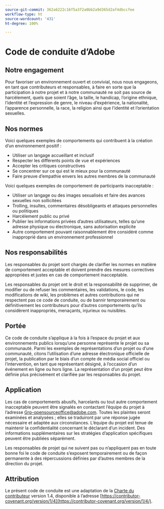 ```yaml
---
source-git-commit: 362a6222c16f5a3f2a0bb2a9d365d2af4dbccfee
workflow-type: ht
source-wordcount: '431'
ht-degree: 100%

---
```

# Code de conduite d’Adobe

## Notre engagement

Pour favoriser un environnement ouvert et convivial, nous nous engageons, en tant que contributeurs et responsables, à faire en sorte que la participation à notre projet et à notre communauté ne soit pas source de harcèlement, quels que soient l’âge, la taille, le handicap, l’origine ethnique, l’identité et l’expression de genre, le niveau d’expérience, la nationalité, l’apparence personnelle, la race, la religion ainsi que l’identité et l’orientation sexuelles.

## Nos normes

Voici quelques exemples de comportements qui contribuent à la création d’un environnement positif :

* Utiliser un langage accueillant et inclusif
* Respecter les différents points de vue et expériences
* Accepter les critiques constructives
* Se concentrer sur ce qui est le mieux pour la communauté
* Faire preuve d’empathie envers les autres membres de la communauté

Voici quelques exemples de comportement de participants inacceptable :

* Utiliser un langage ou des images sexualisés et faire des avances sexuelles non sollicitées
* Trolling, insultes, commentaires désobligeants et attaques personnelles ou politiques
* Harcèlement public ou privé
* Publier les informations privées d’autres utilisateurs, telles qu’une adresse physique ou électronique, sans autorisation explicite
* Autre comportement pouvant raisonnablement être considéré comme inapproprié dans un environnement professionnel

## Nos responsabilités

Les responsables du projet sont chargés de clarifier les normes en matière de comportement acceptable et doivent prendre des mesures correctives appropriées et justes en cas de comportement inacceptable.

Les responsables du projet ont le droit et la responsabilité de supprimer, de modifier ou de refuser les commentaires, les validations, le code, les modifications de wiki, les problèmes et autres contributions qui ne respectent pas ce code de conduite, ou de bannir temporairement ou définitivement les contributeurs pour d’autres comportements qu’ils considèrent inappropriés, menaçants, injurieux ou nuisibles.

## Portée

Ce code de conduite s’applique à la fois à l’espace du projet et aux environnements publics lorsqu’une personne représente le projet ou sa communauté. Parmi les exemples de représentations d’un projet ou d’une communauté, citons l’utilisation d’une adresse électronique officielle de projet, la publication par le biais d’un compte de média social officiel ou l’intervention, en tant que représentant désigné, à l’occasion d’un événement en ligne ou hors ligne. La représentation d’un projet peut être définie plus précisément et clarifiée par les responsables du projet.

## Application

Les cas de comportements abusifs, harcelants ou tout autre comportement inacceptable peuvent être signalés en contactant l’équipe du projet à l’adresse Grp-opensourceoffice@adobe.com. Toutes les plaintes seront examinées et analysées ; elles se traduiront par une réponse jugée nécessaire et adaptée aux circonstances. L’équipe du projet est tenue de maintenir la confidentialité concernant le déclarant d’un incident. Des informations supplémentaires sur les stratégies d’application spécifiques peuvent être publiées séparément.

Les responsables de projet qui ne suivent pas ou n’appliquent pas en toute bonne foi le code de conduite s’exposent temporairement ou de façon permanente à des répercussions définies par d’autres membres de la direction du projet.

## Attribution

Le présent code de conduite est une adaptation de la [Charte du contributeur](https://contributor-covenant.org) version 1.4, disponible à l’adresse [https://contributor-covenant.org/version/1/4](https://contributor-covenant.org/version/1/4/).
